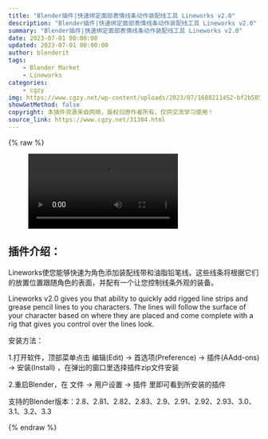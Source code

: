 ```yaml
---
title: "Blender插件|快速绑定面部表情线条动作装配线工具 Lineworks v2.0"
description: "Blender插件|快速绑定面部表情线条动作装配线工具 Lineworks v2.0"
summary: "Blender插件|快速绑定面部表情线条动作装配线工具 Lineworks v2.0"
date: 2023-07-01 00:00:00
updated: 2023-07-01 00:00:00
author: blenderit
tags: 
    - Blender Market
    - Lineworks
categories:
    - cgzy
img: https://www.cgzy.net/wp-content/uploads/2023/07/1688211452-bf2b585aaeb7a04.webp
showGetMethod: false
copyright: 本插件资源来自网络，版权归原作者所有，仅供交流学习使用！
source_link: https://www.cgzy.net/31304.html
---
```


{% raw %}
<figure class="wp-block-video aligncenter"><video controls src="https://cloud.video.taobao.com//play/u/717183932/p/1/e/6/t/1/417986963280.mp4"></video></figure><div class="wp-block-pandastudio-title"><div class="title_style_01"><h2 id="h2-0">插件介绍：</h2></div></div><p class="is-style-text-indent-2em">Lineworks使您能够快速为角色添加装配线带和油脂铅笔线。这些线条将根据它们的放置位置跟随角色的表面，并配有一个让您控制线条外观的装备。</p><p>Lineworks v2.0 gives you that ability to quickly add rigged line strips and grease pencil lines to you characters. The lines will follow the surface of your character based on where they are placed and come complete with a rig that gives you control over the lines look.</p><div class="wp-block-pandastudio-title"><div class="title_style_01"><p>安装方法：</p></div></div><p>1.打开软件，顶部菜单点击 编辑(Edit) → 首选项(Preference) → 插件(AAdd-ons) → 安装(Install) ，在弹出的窗口里选择插件zip文件安装</p><p>2.重启Blender，在 文件 → 用户设置 → 插件 里即可看到所安装的插件</p><div class="wp-block-pandastudio-tips"><div class="tip success "><p>支持的Blender版本：2.8、2.81、2.82、2.83、2.9、2.91、2.92、2.93、3.0、3.1、3.2、3.3</p>
</div></div>
<div style="display: none">cgzy</div>
{% endraw %}